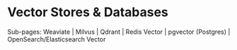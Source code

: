 # Vector Stores & Databases

Sub-pages: Weaviate | Milvus | Qdrant | Redis Vector | pgvector (Postgres) | OpenSearch/Elasticsearch Vector
